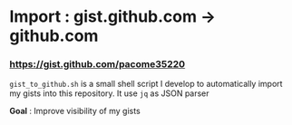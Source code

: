 # Import : gist.github.com -> github.com

### https://gist.github.com/pacome35220

`gist_to_github.sh` is a small shell script I develop to automatically import my gists into this repository. It use `jq` as JSON parser

**Goal** : Improve visibility of my gists
